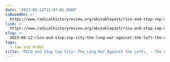 ```yaml
---
date: '2023-09-12T11:47:02.000Z'
isBasedOn: >-
  https://www.radicalhistoryreview.org/abusablepast/rico-and-stop-cop-city-the-long-war-against-the-left/
link: >-
  https://www.radicalhistoryreview.org/abusablepast/rico-and-stop-cop-city-the-long-war-against-the-left/
slug: >-
  2023-09-12-rico-and-stop-cop-city-the-long-war-against-the-left-the-abusable-past
tags:
  - law and order
title: "RICO and Stop Cop City: The Long War Against the Left\_ – The Abusable Past"
---
```


